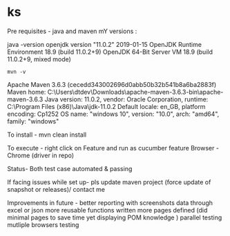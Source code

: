 # ks


Pre requisites - java and maven 
mY versions :

   java -version
  openjdk version "11.0.2" 2019-01-15
  OpenJDK Runtime Environment 18.9 (build 11.0.2+9)
  OpenJDK 64-Bit Server VM 18.9 (build 11.0.2+9, mixed mode)
  
    mvn -v
  Apache Maven 3.6.3 (cecedd343002696d0abb50b32b541b8a6ba2883f)
  Maven home: C:\Users\dtdev\Downloads\apache-maven-3.6.3-bin\apache-maven-3.6.3
  Java version: 11.0.2, vendor: Oracle Corporation, runtime: C:\Program Files (x86)\Java\jdk-11.0.2
   Default locale: en_GB, platform encoding: Cp1252
  OS name: "windows 10", version: "10.0", arch: "amd64", family: "windows"

To install - mvn clean install

To execute - right click on Feature and run as cucumber feature
Browser -   Chrome (driver in repo)

Status-  Both test case automated & passing 

If facing issues while set up-  pls update maven project (force update of snapshot or releases)/ contact me

Improvements in future -
  better reporting with screenshots
  data through excel or json
  more reusable functions written
  more pages defined (did minimal pages to save time yet displaying POM knowledge )
  parallel testing 
  mutliple browsers testing
  


